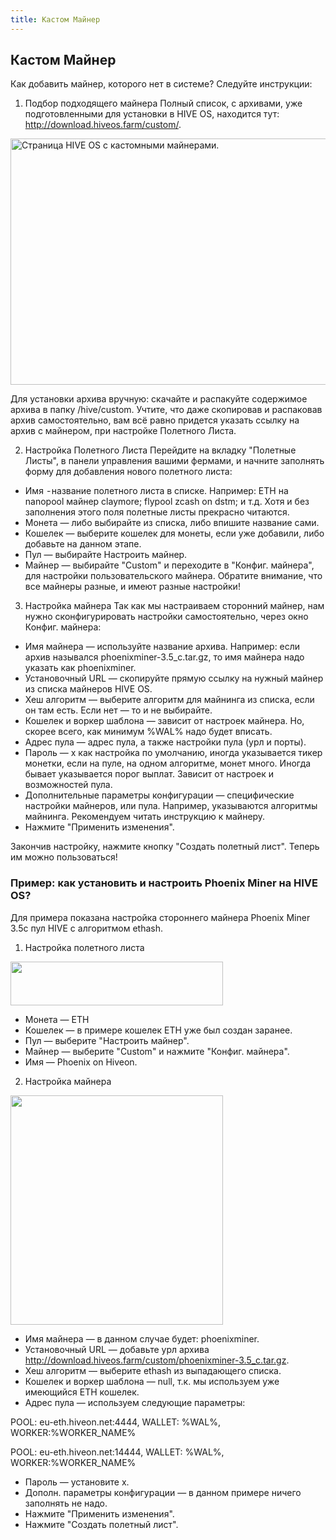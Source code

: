 ```yaml
---
title: Кастом Майнер
---
```


## Кастом Майнер
Как добавить майнер, которого нет в системе? Следуйте инструкции:

1. Подбор подходящего майнера
Полный список, с архивами, уже подготовленными для установки в HIVE OS, находится тут: http://download.hiveos.farm/custom/.
<img data-attachment-id="567" data-permalink="http://finance-quality.ru/nastrojka-hive-os-kak-dobavit-majner-kotorogo-net-v-sisteme/custom-hiveos/#main" data-orig-file="https://i0.wp.com/finance-quality.ru/wp-content/uploads/2018/11/custom-hiveos.jpg?fit=697%2C399" data-orig-size="697,399" data-comments-opened="1" data-image-meta="{&quot;aperture&quot;:&quot;0&quot;,&quot;credit&quot;:&quot;&quot;,&quot;camera&quot;:&quot;&quot;,&quot;caption&quot;:&quot;&quot;,&quot;created_timestamp&quot;:&quot;0&quot;,&quot;copyright&quot;:&quot;&quot;,&quot;focal_length&quot;:&quot;0&quot;,&quot;iso&quot;:&quot;0&quot;,&quot;shutter_speed&quot;:&quot;0&quot;,&quot;title&quot;:&quot;&quot;,&quot;orientation&quot;:&quot;0&quot;}" data-image-title="custom-hiveos" data-image-description="" data-medium-file="https://i0.wp.com/finance-quality.ru/wp-content/uploads/2018/11/custom-hiveos.jpg?fit=250%2C143" data-large-file="https://i0.wp.com/finance-quality.ru/wp-content/uploads/2018/11/custom-hiveos.jpg?fit=480%2C275" class="size-full wp-image-567" src="https://i0.wp.com/finance-quality.ru/wp-content/uploads/2018/11/custom-hiveos.jpg?resize=697%2C399" alt="Страница HIVE OS с кастомными майнерами." width="687" height="394" srcset="https://i0.wp.com/finance-quality.ru/wp-content/uploads/2018/11/custom-hiveos.jpg?w=697 697w, https://i0.wp.com/finance-quality.ru/wp-content/uploads/2018/11/custom-hiveos.jpg?resize=150%2C86 150w, https://i0.wp.com/finance-quality.ru/wp-content/uploads/2018/11/custom-hiveos.jpg?resize=250%2C143 250w, https://i0.wp.com/finance-quality.ru/wp-content/uploads/2018/11/custom-hiveos.jpg?resize=480%2C275 480w" sizes="(max-width: 697px) 100vw, 697px">

Для установки архива вручную: скачайте и распакуйте содержимое архива в папку /hive/custom. Учтите, что даже скопировав и распаковав архив самостоятельно, вам всё равно придется указать ссылку на архив с майнером, при настройке Полетного Листа.

2. Настройка Полетного Листа
Перейдите на вкладку "Полетные Листы", в панели управления вашими фермами, и начните заполнять форму для добавления нового полетного листа:

- Имя  - название полетного листа в списке. Например: ETH на nanopool майнер claymore; flypool zcash on dstm; и т.д. Хотя и без заполнения этого поля полетные листы прекрасно читаются.
- Монета — либо выбирайте из списка, либо впишите название сами.
- Кошелек — выберите кошелек для монеты, если уже добавили, либо добавьте на данном этапе.
- Пул — выбирайте Настроить майнер.
- Майнер — выбирайте "Custom" и переходите в "Конфиг. майнера", для настройки пользовательского майнера. Обратите внимание, что все майнеры разные, и имеют разные настройки!

3. Настройка майнера
Так как мы настраиваем сторонний майнер, нам нужно сконфигурировать настройки самостоятельно, через окно Конфиг. майнера:

- Имя майнера — используйте название архива. Например: если архив назывался phoenixminer-3.5_c.tar.gz, то имя майнера надо указать как phoenixminer.
- Установочный URL — скопируйте прямую ссылку на нужный майнер из списка майнеров HIVE OS.
- Хеш алгоритм — выберите алгоритм для майнинга из списка, если он там есть. Если нет — то и не выбирайте.
- Кошелек и воркер шаблона — зависит от настроек майнера. Но, скорее всего, как минимум %WAL% надо будет вписать.
- Адрес пула — адрес пула, а также настройки пула (урл и порты).
- Пароль — x как настройка по умолчанию, иногда указывается тикер монетки, если на пуле, на одном алгоритме, монет много. Иногда бывает указывается порог выплат. Зависит от настроек и возможностей пула.
- Дополнительные параметры конфигурации — специфические настройки майнеров, или пула. Например, указываются алгоритмы майнинга. Рекомендуем читать инструкцию к майнеру.
- Нажмите "Применить изменения".

Закончив настройку, нажмите кнопку "Создать полетный лист". Теперь им можно пользоваться!

### Пример: как установить и настроить Phoenix Miner на HIVE OS?
Для примера показана настройка стороннего майнера Phoenix Miner 3.5c пул HIVE с алгоритмом ethash.

1. Настройка полетного листа
<img data-attachment-id="568" data-permalink="http://finance-quality.ru/nastrojka-hive-os-kak-dobavit-majner-kotorogo-net-v-sisteme/hive-os-custom-flightsheet/#main" data-orig-file="https://i2.wp.com/finance-quality.ru/wp-content/uploads/2018/11/hive-os-custom-flightsheet.gif?fit=1210%2C250" data-orig-size="1210,250" data-comments-opened="1" data-image-meta="{&quot;aperture&quot;:&quot;0&quot;,&quot;credit&quot;:&quot;&quot;,&quot;camera&quot;:&quot;&quot;,&quot;caption&quot;:&quot;&quot;,&quot;created_timestamp&quot;:&quot;0&quot;,&quot;copyright&quot;:&quot;&quot;,&quot;focal_length&quot;:&quot;0&quot;,&quot;iso&quot;:&quot;0&quot;,&quot;shutter_speed&quot;:&quot;0&quot;,&quot;title&quot;:&quot;&quot;,&quot;orientation&quot;:&quot;0&quot;}" data-image-title="hive-os-custom-flightsheet" data-image-description="" data-medium-file="https://i2.wp.com/finance-quality.ru/wp-content/uploads/2018/11/hive-os-custom-flightsheet.gif?fit=250%2C52" data-large-file="https://i2.wp.com/finance-quality.ru/wp-content/uploads/2018/11/hive-os-custom-flightsheet.gif?fit=480%2C99" class="wp-image-568 size-full" src="https://i2.wp.com/finance-quality.ru/wp-content/uploads/2018/11/hive-os-custom-flightsheet.gif?zoom=2.0000000298023224&amp;resize=800%2C166" alt="" width="340" height="70" data-recalc-dims="1" srcset="https://i2.wp.com/finance-quality.ru/wp-content/uploads/2018/11/hive-os-custom-flightsheet.gif?zoom=1.25&amp;resize=800%2C166" src-orig="https://i2.wp.com/finance-quality.ru/wp-content/uploads/2018/11/hive-os-custom-flightsheet.gif?resize=900%2C186" scale="2.0000000298023224">

- Монета — ETH
- Кошелек — в примере кошелек ETH уже был создан заранее.
- Пул — выберите "Настроить майнер".
- Майнер — выберите "Custom" и нажмите "Конфиг. майнера".
- Имя — Phoenix on Hiveon.

2. Настройка майнера

<img data-attachment-id="569" data-permalink="http://finance-quality.ru/nastrojka-hive-os-kak-dobavit-majner-kotorogo-net-v-sisteme/hive-os-custom-miner-config/#main" data-orig-file="https://i2.wp.com/finance-quality.ru/wp-content/uploads/2018/11/hive-os-custom-miner-config.gif?fit=544%2C588" data-orig-size="544,588" data-comments-opened="1" data-image-meta="{&quot;aperture&quot;:&quot;0&quot;,&quot;credit&quot;:&quot;&quot;,&quot;camera&quot;:&quot;&quot;,&quot;caption&quot;:&quot;&quot;,&quot;created_timestamp&quot;:&quot;0&quot;,&quot;copyright&quot;:&quot;&quot;,&quot;focal_length&quot;:&quot;0&quot;,&quot;iso&quot;:&quot;0&quot;,&quot;shutter_speed&quot;:&quot;0&quot;,&quot;title&quot;:&quot;&quot;,&quot;orientation&quot;:&quot;0&quot;}" data-image-title="hive-os-custom-miner-config" data-image-description="" data-medium-file="https://i2.wp.com/finance-quality.ru/wp-content/uploads/2018/11/hive-os-custom-miner-config.gif?fit=250%2C270" data-large-file="https://i2.wp.com/finance-quality.ru/wp-content/uploads/2018/11/hive-os-custom-miner-config.gif?fit=480%2C519" class="wp-image-569 size-full" src="https://i2.wp.com/finance-quality.ru/wp-content/uploads/2018/11/hive-os-custom-miner-config.gif?zoom=2.0000000298023224&amp;resize=534%2C577" alt="" width="340" height="367" data-recalc-dims="1" srcset="https://i2.wp.com/finance-quality.ru/wp-content/uploads/2018/11/hive-os-custom-miner-config.gif?zoom=1.25&amp;resize=534%2C577" src-orig="https://i2.wp.com/finance-quality.ru/wp-content/uploads/2018/11/hive-os-custom-miner-config.gif?resize=544%2C588" scale="2.0000000298023224">

- Имя майнера — в данном случае будет: phoenixminer.
- Установочный URL — добавьте урл архива http://download.hiveos.farm/custom/phoenixminer-3.5_c.tar.gz.
- Хеш алгоритм — выберите ethash из выпадающего списка.
- Кошелек и воркер шаблона — null, т.к. мы используем уже имеющийся ETH кошелек.
- Адрес пула — используем следующие параметры:

POOL: eu-eth.hiveon.net:4444, WALLET: %WAL%, WORKER:%WORKER_NAME%

POOL: eu-eth.hiveon.net:14444, WALLET: %WAL%, WORKER:%WORKER_NAME%
- Пароль — установите x.
- Дополн. параметры конфигурации — в данном примере ничего заполнять не надо.
- Нажмите "Применить изменения".
- Нажмите "Создать полетный лист".
